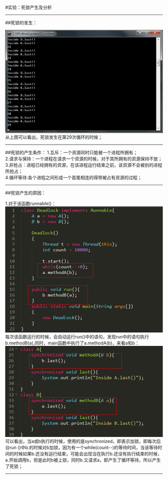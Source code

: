 #实验：死锁产生及分析  
***

##死锁的发生：  

![Image text](https://raw.githubusercontent.com/smie14353015/ES2016_14353015/master/img-folder/img2_1.png)     
从上图可以看出，死锁发生在第29次循环的时候；  

***
##死锁的产生条件：
1.互斥：一个资源同时只能被一个进程所拥有；  
2.请求与保持：一个进程在请求一个资源的时候，对于其所拥有的资源保持不放；  
3.非抢占：进程已经拥有的资源，在该进程运行结束之前，该资源不会被别的进程所抢占；  
4.循环等待:各个进程之间形成一个首尾相连的得带被占有资源的过程；  

***
##死锁产生的原因：  

1.对于该函数runnable()：  
![Image text](https://raw.githubusercontent.com/smie14353015/ES2016_14353015/master/img-folder/img2_2.png)    
每次该函数运行的时候，会自动运行run()中的语句，发现run中的语句执行b.methodB(a),同时，main函数中执行了a.methodA(b)，来看a和b：  
![Image text](https://raw.githubusercontent.com/smie14353015/ES2016_14353015/master/img-folder/img2_3.png)   
可以看出，当a或b执行的时候，使用的是synchronized，即表示加锁，即每次后台run ()中b.的时候对b加锁，因为有一个while(count--)的等待时间，当该等待时间的时候如果b.还没有运行结束，可能会出现当在执行b.还没有执行结束的时候，a.开始调用b，但是此时b被上锁，同时b.又请求a，即产生了循环等待，所以产生了死锁；  
***